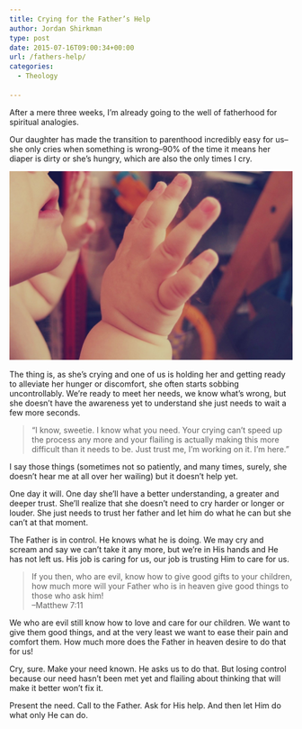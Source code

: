 ```yaml
---
title: Crying for the Father’s Help
author: Jordan Shirkman
type: post
date: 2015-07-16T09:00:34+00:00
url: /fathers-help/
categories:
  - Theology

---
```


After a mere three weeks, I’m already going to the well of fatherhood for spiritual analogies.

Our daughter has made the transition to parenthood incredibly easy for us–she only cries when something is wrong–90% of the time it means her diaper is dirty or she’s hungry, which are also the only times I cry.

![Image](/static/images/baby.jpeg) 

The thing is, as she’s crying and one of us is holding her and getting ready to alleviate her hunger or discomfort, she often starts sobbing uncontrollably. We’re ready to meet her needs, we know what’s wrong, but she doesn’t have the awareness yet to understand she just needs to wait a few more seconds.

> “I know, sweetie. I know what you need. Your crying can’t speed up the process any more and your flailing is actually making this more difficult than it needs to be. Just trust me, I’m working on it. I’m here.”

I say those things (sometimes not so patiently, and many times, surely, she doesn’t hear me at all over her wailing) but it doesn’t help yet.

One day it will. One day she’ll have a better understanding, a greater and deeper trust. She’ll realize that she doesn’t need to cry harder or longer or louder. She just needs to trust her father and let him do what he can but she can’t at that moment.

The Father is in control. He knows what he is doing. We may cry and scream and say we can’t take it any more, but we’re in His hands and He has not left us. His job is caring for us, our job is trusting Him to care for us.

> If you then, who are evil, know how to give good gifts to your children, how much more will your Father who is in heaven give good things to those who ask him!  
> –Matthew 7:11

We who are evil still know how to love and care for our children. We want to give them good things, and at the very least we want to ease their pain and comfort them. How much more does the Father in heaven desire to do that for us!

Cry, sure. Make your need known. He asks us to do that. But losing control because our need hasn’t been met yet and flailing about thinking that will make it better won’t fix it.

Present the need. Call to the Father. Ask for His help. And then let Him do what only He can do.